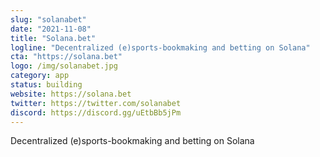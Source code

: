 ```yaml
---
slug: "solanabet"
date: "2021-11-08"
title: "Solana.bet"
logline: "Decentralized (e)sports-bookmaking and betting on Solana"
cta: "https://solana.bet"
logo: /img/solanabet.jpg
category: app
status: building
website: https://solana.bet
twitter: https://twitter.com/solanabet
discord: https://discord.gg/uEtbBb5jPm
---
```


Decentralized (e)sports-bookmaking and betting on Solana
